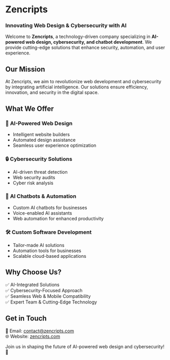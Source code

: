 # **Zencripts**  
### **Innovating Web Design & Cybersecurity with AI**  

Welcome to **Zencripts**, a technology-driven company specializing in **AI-powered web design, cybersecurity, and chatbot development**. We provide cutting-edge solutions that enhance security, automation, and user experience.  

## **Our Mission**  
At Zencripts, we aim to revolutionize web development and cybersecurity by integrating artificial intelligence. Our solutions ensure efficiency, innovation, and security in the digital space.  

## **What We Offer**  

### 🚀 **AI-Powered Web Design**  
- Intelligent website builders  
- Automated design assistance  
- Seamless user experience optimization  

### 🔒 **Cybersecurity Solutions**  
- AI-driven threat detection  
- Web security audits  
- Cyber risk analysis  

### 🤖 **AI Chatbots & Automation**  
- Custom AI chatbots for businesses  
- Voice-enabled AI assistants  
- Web automation for enhanced productivity  

### 🛠️ **Custom Software Development**  
- Tailor-made AI solutions  
- Automation tools for businesses  
- Scalable cloud-based applications  

## **Why Choose Us?**  
✅ AI-Integrated Solutions  
✅ Cybersecurity-Focused Approach  
✅ Seamless Web & Mobile Compatibility  
✅ Expert Team & Cutting-Edge Technology  

## **Get in Touch**  
📧 Email: [contact@zencripts.com](mailto:zencripts@gmail.com)  
🌐 Website: [zencripts.com](https://zencripts.com)  

Join us in shaping the future of AI-powered web design and cybersecurity! 🚀
